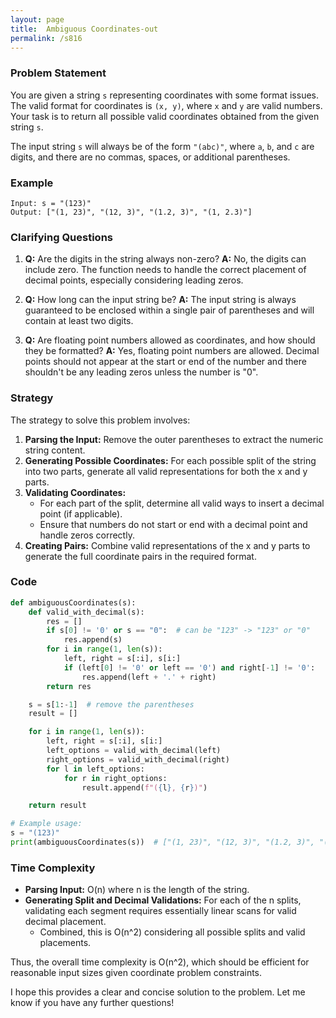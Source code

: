 ```yaml
---
layout: page
title:  Ambiguous Coordinates-out
permalink: /s816
---
```


### Problem Statement

You are given a string `s` representing coordinates with some format issues. The valid format for coordinates is `(x, y)`, where `x` and `y` are valid numbers. Your task is to return all possible valid coordinates obtained from the given string `s`.

The input string `s` will always be of the form `"(abc)"`, where `a`, `b`, and `c` are digits, and there are no commas, spaces, or additional parentheses.

### Example

```
Input: s = "(123)"
Output: ["(1, 23)", "(12, 3)", "(1.2, 3)", "(1, 2.3)"]
```

### Clarifying Questions

1. **Q:** Are the digits in the string always non-zero?
   **A:** No, the digits can include zero. The function needs to handle the correct placement of decimal points, especially considering leading zeros.

2. **Q:** How long can the input string be?
   **A:** The input string is always guaranteed to be enclosed within a single pair of parentheses and will contain at least two digits.

3. **Q:** Are floating point numbers allowed as coordinates, and how should they be formatted?
   **A:** Yes, floating point numbers are allowed. Decimal points should not appear at the start or end of the number and there shouldn't be any leading zeros unless the number is "0".

### Strategy

The strategy to solve this problem involves:

1. **Parsing the Input:** Remove the outer parentheses to extract the numeric string content.
2. **Generating Possible Coordinates:** For each possible split of the string into two parts, generate all valid representations for both the x and y parts.
3. **Validating Coordinates:**
   - For each part of the split, determine all valid ways to insert a decimal point (if applicable).
   - Ensure that numbers do not start or end with a decimal point and handle zeros correctly.
4. **Creating Pairs:** Combine valid representations of the x and y parts to generate the full coordinate pairs in the required format.

### Code

```python
def ambiguousCoordinates(s):
    def valid_with_decimal(s):
        res = []
        if s[0] != '0' or s == "0":  # can be "123" -> "123" or "0"
            res.append(s)
        for i in range(1, len(s)):
            left, right = s[:i], s[i:]
            if (left[0] != '0' or left == '0') and right[-1] != '0':
                res.append(left + '.' + right)
        return res

    s = s[1:-1]  # remove the parentheses
    result = []

    for i in range(1, len(s)):
        left, right = s[:i], s[i:]
        left_options = valid_with_decimal(left)
        right_options = valid_with_decimal(right)
        for l in left_options:
            for r in right_options:
                result.append(f"({l}, {r})")

    return result

# Example usage:
s = "(123)"
print(ambiguousCoordinates(s))  # ["(1, 23)", "(12, 3)", "(1.2, 3)", "(1, 2.3)"]
```

### Time Complexity

- **Parsing Input:** O(n) where n is the length of the string.
- **Generating Split and Decimal Validations:** For each of the n splits, validating each segment requires essentially linear scans for valid decimal placement.
  - Combined, this is O(n^2) considering all possible splits and valid placements.

Thus, the overall time complexity is O(n^2), which should be efficient for reasonable input sizes given coordinate problem constraints.

I hope this provides a clear and concise solution to the problem. Let me know if you have any further questions!